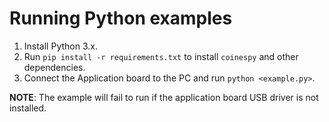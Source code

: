 # Running Python examples

1. Install Python 3.x. 
2. Run `pip install -r requirements.txt` to install `coinespy` and other dependencies.
3. Connect the Application board to the PC and run `python <example.py>`.

**NOTE**: The example will fail to run if the application board USB driver is not installed.
